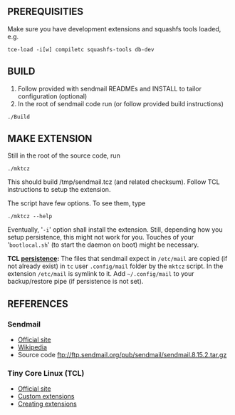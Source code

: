 ## PREREQUISITIES

Make sure you have development extensions and squashfs tools loaded, e.g.

```tce-load -i[w] compiletc squashfs-tools db-dev```


## BUILD

1. Follow provided with sendmail READMEs and INSTALL to tailor configuration (optional)
2. In the root of sendmail code run (or follow provided build instructions)

```./Build```


## MAKE EXTENSION

Still in the root of the source code, run

```./mktcz```

This should build /tmp/sendmail.tcz (and related checksum).
Follow TCL instructions to setup the extension.

The script have few options. To see them, type

```./mktcz --help```

Eventually, '`-i`' option shall install the extension.
Still, depending how you setup persistence, this might not
work for you. Touches of your '`bootlocal.sh`' (to start the
daemon on boot) might be necessary.

**TCL [persistence](http://wiki.tinycorelinux.net/wiki:start#persistence):**
The files that sendmail expect in `/etc/mail` are copied (if not already exist)
in `tc` user `.config/mail` folder by the `mktcz` script. In the extension
`/etc/mail` is symlink to it.
Add `~/.config/mail` to your backup/restore pipe (if persistence is not set).


## REFERENCES
### Sendmail
* [Official site](http://www.sendmail.com/)
* [Wikipedia](https://en.wikipedia.org/wiki/Sendmail)
* Source code ftp://ftp.sendmail.org/pub/sendmail/sendmail.8.15.2.tar.gz
### Tiny Core Linux (TCL)
* [Official site](http://distro.ibiblio.org/tinycorelinux/)
* [Custom extensions](http://wiki.tinycorelinux.net/wiki:extension_for_settings)
* [Creating extensions](http://wiki.tinycorelinux.net/wiki:creating_extensions)
